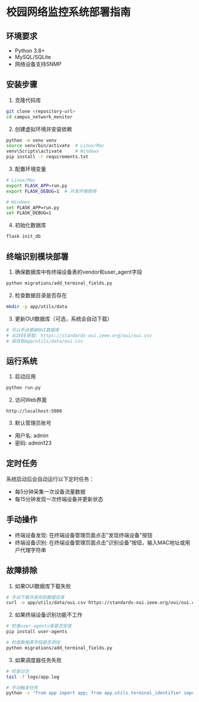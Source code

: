 # 校园网络监控系统部署指南

## 环境要求

- Python 3.8+
- MySQL/SQLite
- 网络设备支持SNMP

## 安装步骤

1. 克隆代码库
```bash
git clone <repository-url>
cd campus_network_monitor
```

2. 创建虚拟环境并安装依赖
```bash
python -m venv venv
source venv/bin/activate  # Linux/Mac
venv\Scripts\activate     # Windows
pip install -r requirements.txt
```

3. 配置环境变量
```bash
# Linux/Mac
export FLASK_APP=run.py
export FLASK_DEBUG=1  # 开发环境使用

# Windows
set FLASK_APP=run.py
set FLASK_DEBUG=1
```

4. 初始化数据库
```bash
flask init_db
```

## 终端识别模块部署

1. 确保数据库中有终端设备表的vendor和user_agent字段
```bash
python migrations/add_terminal_fields.py
```

2. 检查数据目录是否存在
```bash
mkdir -p app/utils/data
```

3. 更新OUI数据库（可选，系统会自动下载）
```bash
# 可以手动更新OUI数据库
# 从IEEE获取: https://standards-oui.ieee.org/oui/oui.csv
# 保存到app/utils/data/oui.csv
```

## 运行系统

1. 启动应用
```bash
python run.py
```

2. 访问Web界面
```
http://localhost:5000
```

3. 默认管理员账号
- 用户名: admin
- 密码: admin123

## 定时任务

系统启动后会自动运行以下定时任务：
- 每5分钟采集一次设备流量数据
- 每15分钟发现一次终端设备并更新状态

## 手动操作

- 终端设备发现: 在终端设备管理页面点击"发现终端设备"按钮
- 终端设备识别: 在终端设备管理页面点击"识别设备"按钮，输入MAC地址或用户代理字符串

## 故障排除

1. 如果OUI数据库下载失败
```bash
# 手动下载并保存到数据目录
curl -o app/utils/data/oui.csv https://standards-oui.ieee.org/oui/oui.csv
```

2. 如果终端设备识别功能不工作
```bash
# 检查user-agents库是否安装
pip install user-agents

# 检查数据库字段是否添加
python migrations/add_terminal_fields.py
```

3. 如果调度器任务失败
```bash
# 检查日志
tail -f logs/app.log

# 手动触发任务
python -c "from app import app; from app.utils.terminal_identifier import schedule_terminal_discovery; with app.app_context(): schedule_terminal_discovery()"
``` 